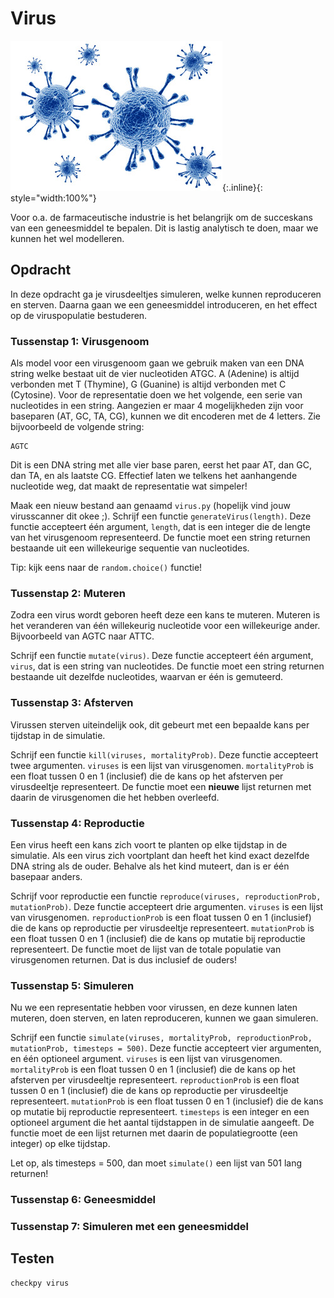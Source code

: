 # Virus

![](virus.jpg){:.inline}{: style="width:100%"}

Voor o.a. de farmaceutische industrie is het belangrijk om de succeskans van een geneesmiddel te bepalen.
Dit is lastig analytisch te doen, maar we kunnen het wel modelleren. 

## Opdracht

In deze opdracht ga je virusdeeltjes simuleren, welke kunnen reproduceren en sterven. 
Daarna gaan we een geneesmiddel introduceren, en het effect op de viruspopulatie bestuderen.


### Tussenstap 1: Virusgenoom

Als model voor een virusgenoom gaan we gebruik maken van een DNA string welke bestaat uit de vier nucleotiden ATGC. 
A (Adenine) is altijd verbonden met T (Thymine), G (Guanine) is altijd verbonden met C (Cytosine). 
Voor de representatie doen we het volgende, een serie van nucleotides in een string.
Aangezien er maar 4 mogelijkheden zijn voor baseparen (AT, GC, TA, CG), kunnen we dit encoderen met de 4 letters.
Zie bijvoorbeeld de volgende string:

	AGTC

Dit is een DNA string met alle vier base paren, eerst het paar AT, dan GC, dan TA, en als laatste CG.
Effectief laten we telkens het aanhangende nucleotide weg, dat maakt de representatie wat simpeler!

Maak een nieuw bestand aan genaamd `virus.py` (hopelijk vind jouw virusscanner dit okee ;).
Schrijf een functie `generateVirus(length)`. 
Deze functie accepteert één argument, `length`, dat is een integer die de lengte van het virusgenoom representeerd.
De functie moet een string returnen bestaande uit een willekeurige sequentie van nucleotides.

Tip: kijk eens naar de `random.choice()` functie!


### Tussenstap 2: Muteren

Zodra een virus wordt geboren heeft deze een kans te muteren. 
Muteren is het veranderen van één willekeurig nucleotide voor een willekeurige ander.
Bijvoorbeeld van AGTC naar ATTC.

Schrijf een functie `mutate(virus)`.
Deze functie accepteert één argument, `virus`, dat is een string van nucleotides.
De functie moet een string returnen bestaande uit dezelfde nucleotides, waarvan er één is gemuteerd.


### Tussenstap 3: Afsterven

Virussen sterven uiteindelijk ook, dit gebeurt met een bepaalde kans per tijdstap in de simulatie.

Schrijf een functie `kill(viruses, mortalityProb)`.
Deze functie accepteert twee argumenten.
`viruses` is een lijst van virusgenomen.
`mortalityProb` is een float tussen 0 en 1 (inclusief) die de kans op het afsterven per virusdeeltje representeert.
De functie moet een **nieuwe** lijst returnen met daarin de virusgenomen die het hebben overleefd. 


### Tussenstap 4: Reproductie

Een virus heeft een kans zich voort te planten op elke tijdstap in de simulatie.
Als een virus zich voortplant dan heeft het kind exact dezelfde DNA string als de ouder.
Behalve als het kind muteert, dan is er één basepaar anders.

Schrijf voor reproductie een functie `reproduce(viruses, reproductionProb, mutationProb)`.
Deze functie accepteert drie argumenten. 
`viruses` is een lijst van virusgenomen.
`reproductionProb` is een float tussen 0 en 1 (inclusief) die de kans op reproductie per virusdeeltje representeert.
`mutationProb` is een float tussen 0 en 1 (inclusief) die de kans op mutatie bij reproductie representeert.
De functìe moet de lijst van de totale populatie van virusgenomen returnen. Dat is dus inclusief de ouders!


### Tussenstap 5: Simuleren

Nu we een representatie hebben voor virussen, en deze kunnen laten muteren, doen sterven, en laten reproduceren, kunnen we gaan simuleren.

Schrijf een functie `simulate(viruses, mortalityProb, reproductionProb, mutationProb, timesteps = 500)`.
Deze functie accepteert vier argumenten, en één optioneel argument.
`viruses` is een lijst van virusgenomen.
`mortalityProb` is een float tussen 0 en 1 (inclusief) die de kans op het afsterven per virusdeeltje representeert.
`reproductionProb` is een float tussen 0 en 1 (inclusief) die de kans op reproductie per virusdeeltje representeert.
`mutationProb` is een float tussen 0 en 1 (inclusief) die de kans op mutatie bij reproductie representeert.
`timesteps` is een integer en een optioneel argument die het aantal tijdstappen in de simulatie aangeeft.
De functie moet de een lijst returnen met daarin de populatiegrootte (een integer) op elke tijdstap.

Let op, als timesteps = 500, dan moet `simulate()` een lijst van 501 lang returnen!


### Tussenstap 6: Geneesmiddel



### Tussenstap 7: Simuleren met een geneesmiddel

## Testen

	checkpy virus
